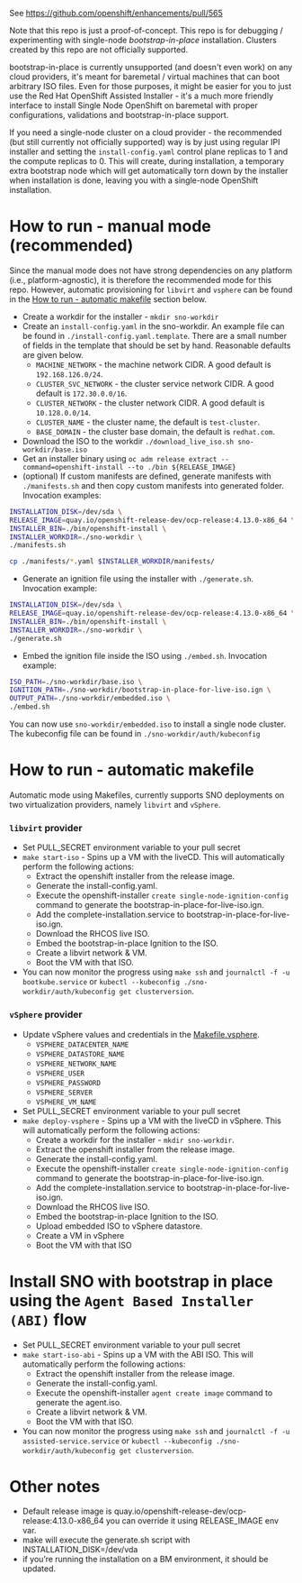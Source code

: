 See https://github.com/openshift/enhancements/pull/565

Note that this repo is just a proof-of-concept. This repo is for debugging / experimenting with
single-node *bootstrap-in-place* installation. Clusters created by this repo are not officially supported.

bootstrap-in-place is currently unsupported (and doesn't even work) on any cloud providers, it's meant
for baremetal / virtual machines that can boot arbitrary ISO files. Even for those purposes, it might
be easier for you to just use the Red Hat OpenShift Assisted Installer - it's a much more friendly interface
to install Single Node OpenShift on baremetal with proper configurations, validations and bootstrap-in-place
support.

If you need a single-node cluster on a cloud provider - the recommended (but still currently not officially supported) way is 
by just using regular IPI installer and setting the `install-config.yaml` control plane replicas to 1 and the compute replicas 
to 0. This will create, during installation, a temporary extra bootstrap node which will get automatically
torn down by the installer when installation is done, leaving you with a single-node OpenShift installation.

# How to run - manual mode (recommended)

Since the manual mode does not have strong dependencies on any platform (i.e., platform-agnostic), it is therefore the recommended mode for this repo. However, automatic provisioning for `libvirt` and `vsphere` can be found in the [How to run - automatic makefile](https://github.com/eranco74/bootstrap-in-place-poc#how-to-run---automatic-makefile) section below.

- Create a workdir for the installer - `mkdir sno-workdir`
- Create an `install-config.yaml` in the sno-workdir. An example file can be found in `./install-config.yaml.template`. There are a small number of fields in the template that should be set by hand. Reasonable defaults are given below.
    * `MACHINE_NETWORK` - the machine network CIDR. A good default is `192.168.126.0/24`.
    * `CLUSTER_SVC_NETWORK` - the cluster service network CIDR. A good default is `172.30.0.0/16`.
    * `CLUSTER_NETWORK` - the cluster network CIDR. A good default is `10.128.0.0/14`.
    * `CLUSTER_NAME` - the cluster name, the default is `test-cluster`.
    * `BASE_DOMAIN` - the cluster base domain, the default is `redhat.com`.
- Download the ISO to the workdir `./download_live_iso.sh sno-workdir/base.iso`
- Get an installer binary using `oc adm release extract --command=openshift-install --to ./bin ${RELEASE_IMAGE}`
- (optional) If custom manifests are defined, generate manifests with `./manifests.sh` and then copy custom manifests into generated folder. Invocation examples:
```bash
INSTALLATION_DISK=/dev/sda \
RELEASE_IMAGE=quay.io/openshift-release-dev/ocp-release:4.13.0-x86_64 \
INSTALLER_BIN=./bin/openshift-install \
INSTALLER_WORKDIR=./sno-workdir \
./manifests.sh
```
```bash
cp ./manifests/*.yaml $INSTALLER_WORKDIR/manifests/
```
- Generate an ignition file using the installer with `./generate.sh`. Invocation example:
```bash
INSTALLATION_DISK=/dev/sda \
RELEASE_IMAGE=quay.io/openshift-release-dev/ocp-release:4.13.0-x86_64 \
INSTALLER_BIN=./bin/openshift-install \
INSTALLER_WORKDIR=./sno-workdir \
./generate.sh
```
- Embed the ignition file inside the ISO using `./embed.sh`. Invocation example:
```bash
ISO_PATH=./sno-workdir/base.iso \
IGNITION_PATH=./sno-workdir/bootstrap-in-place-for-live-iso.ign \
OUTPUT_PATH=./sno-workdir/embedded.iso \
./embed.sh
```

You can now use `sno-workdir/embedded.iso` to install a single node cluster. The kubeconfig file can be found in `./sno-workdir/auth/kubeconfig`

# How to run - automatic makefile

Automatic mode using Makefiles, currently supports SNO deployments on two virtualization providers, namely `libvirt` and `vSphere`.

### `libvirt` provider
- Set PULL_SECRET environment variable to your pull secret
- `make start-iso` - Spins up a VM with the liveCD. This will automatically perform the following actions:
	- Extract the openshift installer from the release image.
	- Generate the install-config.yaml.
	- Execute the openshift-installer `create single-node-ignition-config` command to generate the bootstrap-in-place-for-live-iso.ign.
	- Add the complete-installation.service to bootstrap-in-place-for-live-iso.ign.
	- Download the RHCOS live ISO.
	- Embed the bootstrap-in-place Ignition to the ISO.
	- Create a libvirt network & VM.
	- Boot the VM with that ISO.
- You can now monitor the progress using `make ssh` and `journalctl -f -u bootkube.service` or `kubectl --kubeconfig ./sno-workdir/auth/kubeconfig get clusterversion`.

### `vSphere` provider
- Update vSphere values and credentials in the [Makefile.vsphere](Makefile.vsphere).
  * `VSPHERE_DATACENTER_NAME`
  * `VSPHERE_DATASTORE_NAME`
  * `VSPHERE_NETWORK_NAME`
  * `VSPHERE_USER`
  * `VSPHERE_PASSWORD`
  * `VSPHERE_SERVER`
  * `VSPHERE_VM_NAME`
- Set PULL_SECRET environment variable to your pull secret
- `make deploy-vsphere` - Spins up a VM with the liveCD in vSphere. This will automatically perform the following actions:
    - Create a workdir for the installer - `mkdir sno-workdir`.
    - Extract the openshift installer from the release image.
    - Generate the install-config.yaml.
    - Execute the openshift-installer `create single-node-ignition-config` command to generate the bootstrap-in-place-for-live-iso.ign.
    - Add the complete-installation.service to bootstrap-in-place-for-live-iso.ign.
    - Download the RHCOS live ISO.
    - Embed the bootstrap-in-place Ignition to the ISO.
    - Upload embedded ISO to vSphere datastore.
    - Create a VM in vSphere
    - Boot the VM with that ISO


# Install SNO with bootstrap in place using the `Agent Based Installer (ABI)` flow
- Set PULL_SECRET environment variable to your pull secret
- `make start-iso-abi` - Spins up a VM with the ABI ISO. This will automatically perform the following actions:
    - Extract the openshift installer from the release image.
    - Generate the install-config.yaml.
    - Execute the openshift-installer `agent create image` command to generate the agent.iso.
    - Create a libvirt network & VM.
    - Boot the VM with that ISO.
- You can now monitor the progress using `make ssh` and `journalctl -f -u assisted-service.service` or `kubectl --kubeconfig ./sno-workdir/auth/kubeconfig get clusterversion`.

# Other notes

* Default release image is quay.io/openshift-release-dev/ocp-release:4.13.0-x86_64 you can override it using RELEASE_IMAGE env var.
* make will execute the generate.sh script with INSTALLATION_DISK=/dev/vda
* if you’re running the installation on a BM environment, it should be updated.
